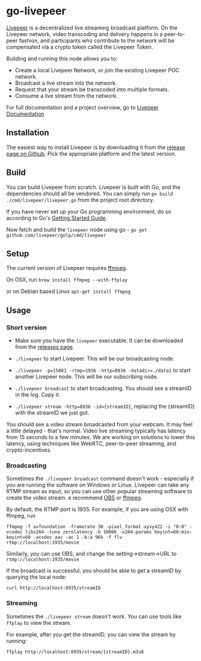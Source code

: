 # go-livepeer
[Livepeer](https://livepeer.org) is a decentralized live streaming broadcast platform.  On the Livepeer network, video transcoding and delivery happens in a peer-to-peer fashion, and participants who contribute to the network will be compensated via a crypto token called the Livepeer Token.

Building and running this node allows you to:

* Create a local Livepeer Network, or join the existing Livepeer POC network.
* Broadcast a live stream into the network.
* Request that your stream be transcoded into multiple formats.
* Consume a live stream from the network.

For full documentation and a project overview, go to 
[Livepeer Documentation](https://github.com/livepeer/wiki/wiki)

## Installation
The easiest way to install Livepeer is by downloading it from the [release page on Github](https://github.com/livepeer/golp/releases).  Pick the appropriate platform and the latest version.

## Build
You can build Livepeer from scratch.  Livepeer is built with Go, and the dependencies should all be vendored.  You can simply run `go build ./cmd/livepeer/livepeer.go` from the project root directory.

If you have never set up your Go programming environment, do so according to Go's [Getting Started Guide](https://golang.org/doc/install).

Now fetch and build the `livepeer` node using go - `go get github.com/livepeer/golp/cmd/livepeer`

## Setup
The current version of Livepeer requires [ffmpeg](https://www.ffmpeg.org/).

On OSX, run
`brew install ffmpeg --with-ffplay`

or on Debian based Linux
`apt-get install ffmpeg`

## Usage

### Short version
- Make sure you have the `livepeer` executable.  It can be downloaded from the [releases page](https://github.com/livepeer/golp/releases).

- `./livepeer` to start Livepeer.  This will be our broadcasting node.

- `./livepeer -p=15001 -rtmp=1936 -http=8936 -datadir=./data1` to start another Livepeer node. This will be our subscribing node.

- `./livepeer broadcast` to start broadcasting. You should see a streamID in the log. Copy it.

- `./livepeer stream -http=8936 -id={streamID}`, replacing the {streamID} with the streamID we just got.

You should see a video stream broadcasted from your webcam.  It may feel a little delayed - that's normal. Video live streaming typically has latency from 15 seconds to a few minutes. We are working on solutions to lower this latency, using techniques like WebRTC, peer-to-peer streaming, and crypto-incentives.

### Broadcasting

Sometimes the `./livepeer broadcast` command doesn't work - especially if you are running the software on Windows or Linux. Livepeer can take any RTMP stream as input, so you can use other popular streaming software to create the video stream. e recommend [OBS](https://obsproject.com/download) or [ffmpeg](https://www.ffmpeg.org/).

By default, the RTMP port is 1935.  For example, if you are using OSX with ffmpeg, run 

`ffmpeg -f avfoundation -framerate 30 -pixel_format uyvy422 -i "0:0" -vcodec libx264 -tune zerolatency -b 1000k -x264-params keyint=60:min-keyint=60 -acodec aac -ac 1 -b:a 96k -f flv rtmp://localhost:1935/movie`

Similarly, you can use OBS, and change the setting->stream->URL to `rtmp://localhost:1935/movie`

If the broadcast is successful, you should be able to get a streamID by querying the local node:

`curl http://localhost:8935/streamID`

### Streaming

Sometimes the `./livepeer stream` doesn't work.  You can use tools like `ffplay` to view the stream.

For example, after you get the streamID, you can view the stream by running: 

`ffplay http://localhost:8935/stream/{streamID}.m3u8`

